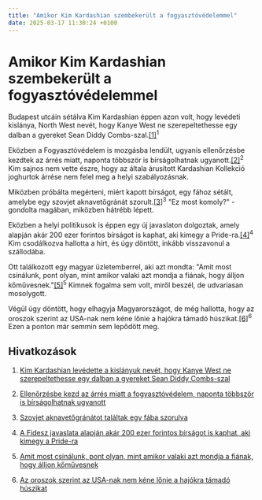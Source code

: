 ```yaml
---
title: "Amikor Kim Kardashian szembekerült a fogyasztóvédelemmel"
date: 2025-03-17 11:30:24 +0100
---
```


# Amikor Kim Kardashian szembekerült a fogyasztóvédelemmel

Budapest utcáin sétálva Kim Kardashian éppen azon volt, hogy levédeti kislánya, North West nevét, hogy Kanye West ne szerepeltethesse egy dalban a gyereket Sean Diddy Combs-szal.<a href="https://telex.hu/after/2025/03/17/kanya-west-north-west-diddy-sean-kim-kardashian">[1]</a><sup>1</sup>

Eközben a Fogyasztóvédelem is mozgásba lendült, ugyanis ellenőrzésbe kezdtek az árrés miatt, naponta többször is bírságolhatnak ugyanott.<a href="https://telex.hu/gazdasag/2025/03/17/ellenorzesbe-kezd-az-arres-miatt-a-fogyasztovedelem-naponta-tobbszor-is-birsagolhatnak-ugyanott">[2]</a><sup>2</sup> Kim sajnos nem vette észre, hogy az általa árusított Kardashian Kollekció joghurtok árrése nem felel meg a helyi szabályozásnak.

Miközben próbálta megérteni, miért kapott bírságot, egy fához sétált, amelybe egy szovjet aknavetőgránát szorult.<a href="https://telex.hu/belfold/2025/03/17/robbanotest-fejer-tuzszeresz">[3]</a><sup>3</sup> "Ez most komoly?" - gondolta magában, miközben hátrébb lépett.

Eközben a helyi politikusok is éppen egy új javaslaton dolgoztak, amely alapján akár 200 ezer forintos bírságot is kaphat, aki kimegy a Pride-ra.<a href="https://telex.hu/belfold/2025/03/17/szabalysertes-650-forint-200-ezer-forint-pride-betiltas">[4]</a><sup>4</sup> Kim csodálkozva hallotta a hírt, és úgy döntött, inkább visszavonul a szállodába.

Ott találkozott egy magyar üzletemberrel, aki azt mondta: "Amit most csinálunk, pont olyan, mint amikor valaki azt mondja a fiának, hogy álljon kőművesnek."<a href="https://telex.hu/gazdasag/2025/03/17/boda-gyorgy-interju-sodrodasbol-feljebb-lepes-konyv-gazdasag">[5]</a><sup>5</sup> Kimnek fogalma sem volt, miről beszél, de udvariasan mosolygott.

Végül úgy döntött, hogy elhagyja Magyarországot, de még hallotta, hogy az oroszok szerint az USA-nak nem kéne lőnie a hajókra támadó húszikat.<a href="https://telex.hu/kulfold/2025/03/16/egyesult-allamok-oroszorszag-rijadi-megallapodas-targyalas">[6]</a><sup>6</sup> Ezen a ponton már semmin sem lepődött meg.

## Hivatkozások

1. <a href="https://telex.hu/after/2025/03/17/kanya-west-north-west-diddy-sean-kim-kardashian">Kim Kardashian levédette a kislányuk nevét, hogy Kanye West ne szerepeltethesse egy dalban a gyereket Sean Diddy Combs-szal</a>

2. <a href="https://telex.hu/gazdasag/2025/03/17/ellenorzesbe-kezd-az-arres-miatt-a-fogyasztovedelem-naponta-tobbszor-is-birsagolhatnak-ugyanott">Ellenőrzésbe kezd az árrés miatt a fogyasztóvédelem, naponta többször is bírságolhatnak ugyanott</a>

3. <a href="https://telex.hu/belfold/2025/03/17/robbanotest-fejer-tuzszeresz">Szovjet aknavetőgránátot találtak egy fába szorulva</a>

4. <a href="https://telex.hu/belfold/2025/03/17/szabalysertes-650-forint-200-ezer-forint-pride-betiltas">A Fidesz javaslata alapján akár 200 ezer forintos bírságot is kaphat, aki kimegy a Pride-ra</a>

5. <a href="https://telex.hu/gazdasag/2025/03/17/boda-gyorgy-interju-sodrodasbol-feljebb-lepes-konyv-gazdasag">Amit most csinálunk, pont olyan, mint amikor valaki azt mondja a fiának, hogy álljon kőművesnek</a>

6. <a href="https://telex.hu/kulfold/2025/03/16/egyesult-allamok-oroszorszag-rijadi-megallapodas-targyalas">Az oroszok szerint az USA-nak nem kéne lőnie a hajókra támadó húszikat</a>
